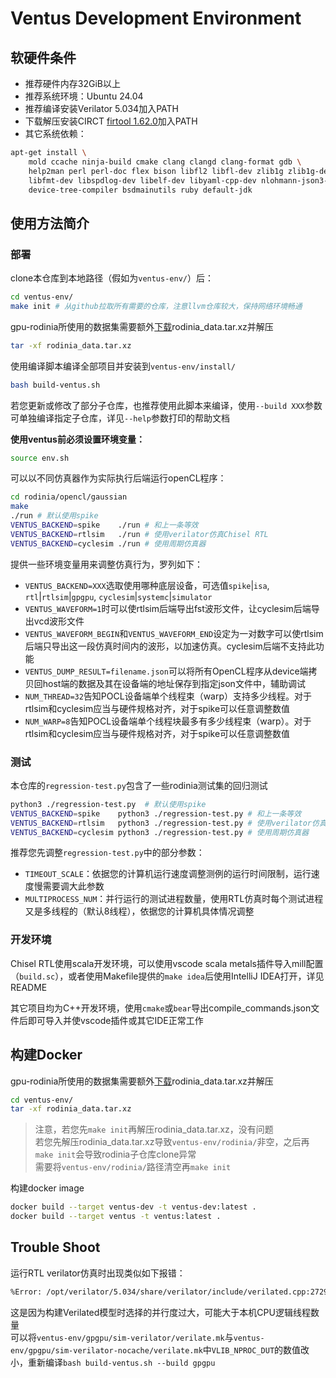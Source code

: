 # Ventus Development Environment

## 软硬件条件

* 推荐硬件内存32GiB以上
* 推荐系统环境：Ubuntu 24.04
* 推荐编译安装Verilator 5.034加入PATH
* 下载解压安装CIRCT [firtool 1.62.0](https://github.com/llvm/circt/releases/download/firtool-1.62.0/firrtl-bin-linux-x64.tar.gz)加入PATH
* 其它系统依赖：
```bash
apt-get install \
    mold ccache ninja-build cmake clang clangd clang-format gdb \
    help2man perl perl-doc flex bison libfl2 libfl-dev zlib1g zlib1g-dev libgoogle-perftools-dev numactl \
    libfmt-dev libspdlog-dev libelf-dev libyaml-cpp-dev nlohmann-json3-dev \
    device-tree-compiler bsdmainutils ruby default-jdk
```

## 使用方法简介

### 部署

clone本仓库到本地路径（假如为`ventus-env/`）后：
```bash
cd ventus-env/
make init # 从github拉取所有需要的仓库，注意llvm仓库较大，保持网络环境畅通
```

gpu-rodinia所使用的数据集需要额外[下载](https://cloud.tsinghua.edu.cn/d/ad60a4502fbb43daa45e/)rodinia_data.tar.xz并解压
```bash
tar -xf rodinia_data.tar.xz
```

使用编译脚本编译全部项目并安装到`ventus-env/install/`   
```bash
bash build-ventus.sh
```
若您更新或修改了部分子仓库，也推荐使用此脚本来编译，使用`--build XXX`参数可单独编译指定子仓库，详见`--help`参数打印的帮助文档

**使用ventus前必须设置环境变量：**
```bash
source env.sh
```

可以以不同仿真器作为实际执行后端运行openCL程序：
```bash
cd rodinia/opencl/gaussian
make
./run # 默认使用spike
VENTUS_BACKEND=spike    ./run # 和上一条等效
VENTUS_BACKEND=rtlsim   ./run # 使用verilator仿真Chisel RTL
VENTUS_BACKEND=cyclesim ./run # 使用周期仿真器
```

提供一些环境变量用来调整仿真行为，罗列如下：
* `VENTUS_BACKEND=XXX`选取使用哪种底层设备，可选值`spike`|`isa`, `rtl`|`rtlsim`|`gpgpu`, `cyclesim`|`systemc`|`simulator`
* `VENTUS_WAVEFORM=1`时可以使rtlsim后端导出fst波形文件，让cyclesim后端导出vcd波形文件
* `VENTUS_WAVEFORM_BEGIN`和`VENTUS_WAVEFORM_END`设定为一对数字可以使rtlsim后端只导出这一段仿真时间内的波形，以加速仿真。cyclesim后端不支持此功能
* `VENTUS_DUMP_RESULT=filename.json`可以将所有OpenCL程序从device端拷贝回host端的数据及其在设备端的地址保存到指定json文件中，辅助调试
* `NUM_THREAD=32`告知POCL设备端单个线程束（warp）支持多少线程。对于rtlsim和cyclesim应当与硬件规格对齐，对于spike可以任意调整数值
* `NUM_WARP=8`告知POCL设备端单个线程块最多有多少线程束（warp）。对于rtlsim和cyclesim应当与硬件规格对齐，对于spike可以任意调整数值

### 测试

本仓库的`regression-test.py`包含了一些rodinia测试集的回归测试
```bash
python3 ./regression-test.py  # 默认使用spike
VENTUS_BACKEND=spike    python3 ./regression-test.py # 和上一条等效
VENTUS_BACKEND=rtlsim   python3 ./regression-test.py # 使用verilator仿真Chisel RTL
VENTUS_BACKEND=cyclesim python3 ./regression-test.py # 使用周期仿真器
```

推荐您先调整`regression-test.py`中的部分参数：
* `TIMEOUT_SCALE`：依据您的计算机运行速度调整测例的运行时间限制，运行速度慢需要调大此参数
* `MULTIPROCESS_NUM`：并行运行的测试进程数量，使用RTL仿真时每个测试进程又是多线程的（默认8线程），依据您的计算机具体情况调整

### 开发环境

Chisel RTL使用scala开发环境，可以使用vscode scala metals插件导入mill配置（`build.sc`），或者使用Makefile提供的`make idea`后使用IntelliJ IDEA打开，详见README

其它项目均为C++开发环境，使用`cmake`或`bear`导出compile_commands.json文件后即可导入并使vscode插件或其它IDE正常工作

## 构建Docker

gpu-rodinia所使用的数据集需要额外[下载](https://cloud.tsinghua.edu.cn/d/ad60a4502fbb43daa45e/)rodinia_data.tar.xz并解压
```bash
cd ventus-env/
tar -xf rodinia_data.tar.xz
```

> 注意，若您先`make init`再解压rodinia_data.tar.xz，没有问题   
> 若您先解压rodinia_data.tar.xz导致`ventus-env/rodinia/`非空，之后再`make init`会导致rodinia子仓库clone异常   
> 需要将`ventus-env/rodinia/`路径清空再`make init`

构建docker image
```bash
docker build --target ventus-dev -t ventus-dev:latest .
docker build --target ventus -t ventus:latest .
```

## Trouble Shoot

运行RTL verilator仿真时出现类似如下报错：
```txt
%Error: /opt/verilator/5.034/share/verilator/include/verilated.cpp:2729: VerilatedContext has 8 threads but model 'Vdut' (instantiated as 'TOP') was Verilated with --threads 11.
```
这是因为构建Verilated模型时选择的并行度过大，可能大于本机CPU逻辑线程数量   
可以将`ventus-env/gpgpu/sim-verilator/verilate.mk`与`ventus-env/gpgpu/sim-verilator-nocache/verilate.mk`中`VLIB_NPROC_DUT`的数值改小，重新编译`bash build-ventus.sh --build gpgpu`
